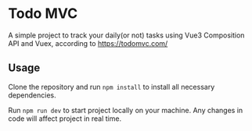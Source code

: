 # Todo MVC

A simple project to track your daily(or not) tasks using Vue3 Composition API and Vuex, according to https://todomvc.com/

## Usage

Clone the repository and run `npm install` to install all necessary dependencies.

Run `npm run dev` to start project locally on your machine. Any changes in code will affect project in real time.
